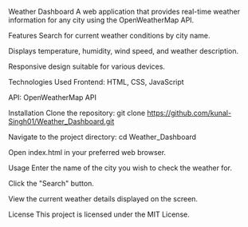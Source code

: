 Weather Dashboard
A web application that provides real-time weather information for any city using the OpenWeatherMap API.

Features
Search for current weather conditions by city name.

Displays temperature, humidity, wind speed, and weather description.

Responsive design suitable for various devices.

Technologies Used
Frontend: HTML, CSS, JavaScript

API: OpenWeatherMap API

Installation
Clone the repository:
git clone https://github.com/kunal-Singh01/Weather_Dashboard.git

Navigate to the project directory:
cd Weather_Dashboard

Open index.html in your preferred web browser.

Usage
Enter the name of the city you wish to check the weather for.

Click the "Search" button.

View the current weather details displayed on the screen.


License
This project is licensed under the MIT License.
